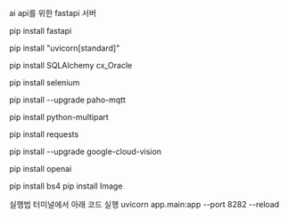 ai api를 위한 fastapi 서버

pip install fastapi 

pip install "uvicorn[standard]" 

pip install SQLAlchemy cx_Oracle

pip install selenium

pip install --upgrade paho-mqtt

pip install python-multipart

pip install requests

pip install --upgrade google-cloud-vision

pip install openai

pip install bs4
pip install Image

실행법
터미널에서 아래 코드 실행
uvicorn app.main:app --port 8282 --reload
